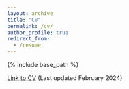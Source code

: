 ```yaml
---
layout: archive
title: "CV"
permalink: /cv/
author_profile: true
redirect_from:
  - /resume
---
```


{% include base_path %}


[Link to CV](https://anushkacm.github.io/files/AnushkaMurthy_CV.pdf) (Last updated February 2024)
